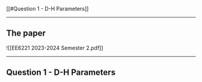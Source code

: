 
[[#Question 1 - D-H Parameters]]


---
## The paper

![[EE6221 2023-2024 Semester 2.pdf]]


---
## Question 1 - D-H Parameters